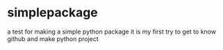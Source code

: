 # simplepackage
a test for making a simple python package
it is my first try to get to know github and make python project
